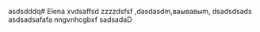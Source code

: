 asdsdddq# Elena
xvdsaffsd
zzzzdsfsf
,dasdasdm,ваывавыm,
dsadsdsads
asdsadsafafa
nngvnhcgbxf
sadsadaD
